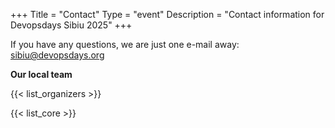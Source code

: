 +++
Title = "Contact"
Type = "event"
Description = "Contact information for Devopsdays Sibiu 2025"
+++

If you have any questions, we are just one e-mail away: sibiu@devopsdays.org

**Our local team**

{{< list_organizers >}}


{{< list_core >}}

